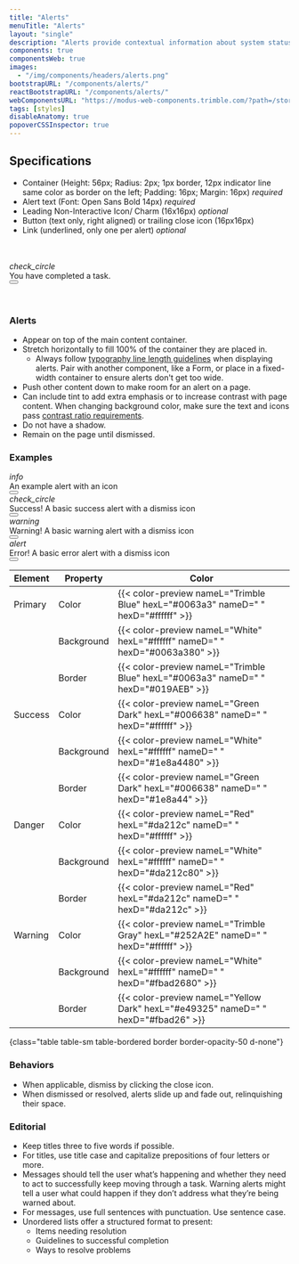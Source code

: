 ```yaml
---
title: "Alerts"
menuTitle: "Alerts"
layout: "single"
description: "Alerts provide contextual information about system status that persists until dismissed or resolved."
components: true
componentsWeb: true
images:
  - "/img/components/headers/alerts.png"
bootstrapURL: "/components/alerts/"
reactBootstrapURL: "/components/alerts/"
webComponentsURL: "https://modus-web-components.trimble.com/?path=/story/components-alert--default"
tags: [styles]
disableAnatomy: true
popoverCSSInspector: true
---
```


## Specifications

- Container (Height: 56px; Radius: 2px; 1px border, 12px indicator line same color as border on the left; Padding: 16px; Margin: 16px) _required_
- Alert text (Font: Open Sans Bold 14px) _required_
- Leading Non-Interactive Icon/ Charm (16x16px) _optional_
- Button (text only, right aligned) or trailing close icon (16px16px)
- Link (underlined, only one per alert) _optional_

<div class="p-5 my-3 pr-5 bg-dark bg-opacity-10">
  <br />
  <br />
  <div
    class="alert alert-success d-flex align-items-center alert-dismissible fade show"
    style="max-width: 460px; height: 56px"
    role="alert"
    data-bs-toggle="popover"
    data-bs-placement="right"
    data-bs-custom-class="popover-css-inspector"
    data-css-inspector-hide="b-width margin width"
    data-css-inspector-show="b-color b-width b-left-width "
    data-bs-container="td">
    <i class="modus-icons notranslate alert-icon me-2" aria-hidden="true">
      check_circle
    </i>
    <div>You have completed a task.</div>
    <button type="button" class="btn-close" data-bs-dismiss="alert" aria-label="Close">
      </button>
  </div>
  <br />
</div>

<script>
document.addEventListener('DOMContentLoaded', function() {
  document.querySelectorAll('[data-bs-toggle="popover"]').forEach(function(popover) {
    new bootstrap.Popover(popover).show();
  });
});
</script>

### Alerts

- Appear on top of the main content container.
- Stretch horizontally to fill 100% of the container they are placed in.
  - Always follow [typography line length guidelines](/foundations/typography/#line-length) when displaying alerts. Pair with another component, like a Form, or place in a fixed-width container to ensure alerts don't get too wide.
- Push other content down to make room for an alert on a page.
- Can include tint to add extra emphasis or to increase contrast with page content. When changing background color, make sure the text and icons pass [contrast ratio requirements](/foundations/accessibility/).
- Do not have a shadow.
- Remain on the page until dismissed.

### Examples

<style>
.bg-light .alert {
  max-width: 600px;
}
.css-max-width {
  display: none;
}
[data-bs-theme="dark"] .popover-body .theme-d {
  display: inline-block !important;
}
[data-bs-theme="dark"] code {
  filter: brightness(250%);
}
</style>

<div class="bg-secondary bg-opacity-10">
  <div class="p-3 p-xl-4 px-xl-5 mx-4">
    <div class="alert alert-primary d-flex align-items-center alert-dismissible fade show" role="alert">
      <i class="modus-icons notranslate flex-shrink-0 me-2" aria-hidden="true">info</i>
    <div>
      An example alert with an icon
    </div>
     <button type="button" class="btn-close" data-bs-dismiss="alert" aria-label="Close">
      </button>
  </div>
    <div class="alert alert-success d-flex align-items-center alert-dismissible fade show" role="alert">
      <i class="modus-icons notranslate flex-shrink-0 me-2" aria-hidden="true">check_circle</i>
      <div>Success! A basic success alert with a dismiss icon</div>
      <button type="button" class="btn-close" data-bs-dismiss="alert" aria-label="Close">
      </button>
    </div>
    <div class="alert alert-warning d-flex align-items-center alert-dismissible fade show" role="alert">
      <i class="modus-icons notranslate flex-shrink-0 me-2" aria-hidden="true">warning</i>
      <div>Warning! A basic warning alert with a dismiss icon</div>
      <button type="button" class="btn-close" data-bs-dismiss="alert" aria-label="Close">
      </button>
    </div>
    <div class="alert alert-danger d-flex align-items-center alert-dismissible fade show" role="alert">
    <i class="modus-icons notranslate flex-shrink-0 me-2" aria-hidden="true">alert</i>
      <div> Error! A basic error alert with a dismiss icon</div>
      <button type="button" class="btn-close" data-bs-dismiss="alert" aria-label="Close">
      </button>
    </div>
  </div>
</div>

<!-- prettier-ignore-start -->
| Element   | Property   | Color                                                                              |
| --------- | ---------- | ---------------------------------------------------------------------------------- |
| Primary   | Color      | {{< color-preview nameL="Trimble Blue" hexL="#0063a3" nameD=" " hexD="#ffffff" >}} |
|           | Background | {{< color-preview nameL="White" hexL="#ffffff" nameD=" " hexD="#0063a380" >}}      |
|           | Border     | {{< color-preview nameL="Trimble Blue" hexL="#0063a3" nameD=" " hexD="#019AEB" >}} |
| Success   | Color      | {{< color-preview nameL="Green Dark" hexL="#006638" nameD=" " hexD="#ffffff" >}}   |
|           | Background | {{< color-preview nameL="White" hexL="#ffffff" nameD=" " hexD="#1e8a4480" >}}      |
|           | Border     | {{< color-preview nameL="Green Dark" hexL="#006638" nameD=" " hexD="#1e8a44" >}}   |
| Danger    | Color      | {{< color-preview nameL="Red" hexL="#da212c" nameD=" " hexD="#ffffff" >}}          |
|           | Background | {{< color-preview nameL="White" hexL="#ffffff" nameD=" " hexD="#da212c80" >}}      |
|           | Border     | {{< color-preview nameL="Red" hexL="#da212c" nameD=" " hexD="#da212c" >}}          |
| Warning   | Color      | {{< color-preview nameL="Trimble Gray" hexL="#252A2E" nameD=" " hexD="#ffffff" >}} |
|           | Background | {{< color-preview nameL="White" hexL="#ffffff" nameD=" " hexD="#fbad2680" >}}      |
|           | Border     | {{< color-preview nameL="Yellow Dark" hexL="#e49325" nameD=" " hexD="#fbad26" >}}  |
{class="table table-sm table-bordered border border-opacity-50 d-none"}
<!-- prettier-ignore-end -->

### Behaviors

- When applicable, dismiss by clicking the close icon.
- When dismissed or resolved, alerts slide up and fade out, relinquishing their space.

### Editorial

- Keep titles three to five words if possible.
- For titles, use title case and capitalize prepositions of four letters or more.
- Messages should tell the user what’s happening and whether they need to act to successfully keep moving through a task. Warning alerts might tell a user what could happen if they don’t address what they’re being warned about.
- For messages, use full sentences with punctuation. Use sentence case.
- Unordered lists offer a structured format to present:
  - Items needing resolution
  - Guidelines to successful completion
  - Ways to resolve problems
